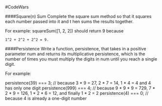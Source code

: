 #CodeWars

####Square(n) Sum
Complete the square sum method so that it squares each number passed into it and t
hen sums the results together.

For example: squareSum([1, 2, 2]) should return 9 because 

```1^2 + 2^2 + 2^2 = 9.```

####Persistence
Write a function, persistence, that takes in a positive parameter num and returns its multiplicative persistence, which is the number of times you must multiply the digits in num until you reach a single digit.

For example:

persistence(39) === 3; // because 3 * 9 = 27, 2 * 7 = 14, 1 * 4 = 4 and 4 has only one digit
persistence(999) === 4; // because 9 * 9 * 9 = 729, 7 * 2 * 9 = 126, 1 * 2 * 6 = 12, and finally 1 * 2 = 2
persistence(4) === 0; // because 4 is already a one-digit number